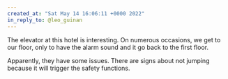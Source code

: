 ```yaml
---
created_at: "Sat May 14 16:06:11 +0000 2022"
in_reply_to: @leo_guinan
---
```


The elevator at this hotel is interesting. On numerous occasions, we get to our floor, only to have the alarm sound and it go back to the first floor.

Apparently, they have some issues. There are signs about not jumping because it will trigger the safety functions.